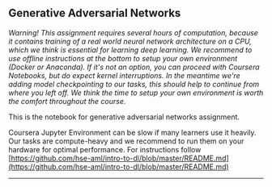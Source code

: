 ## Generative Adversarial Networks

*Warning! This assignment requires several hours of computation, because it
contains training of a real world neural network architecture on a CPU, which we
think is essential for learning deep learning. We recommend to use offline
instructions at the bottom to setup your own environment (Docker or Anaconda).
If it's not an option, you can proceed with Coursera Notebooks, but do expect
kernel interruptions. In the meantime we're adding model checkpointing to our
tasks, this should help to continue from where you left off. We think the time
to setup your own environment is worth the comfort throughout the course.*

This is the notebook for generative adversarial networks assignment.

Coursera Jupyter Environment can be slow if many learners use it heavily. Our
tasks are compute-heavy and we recommend to run them on your hardware for
optimal performance. For instructions follow
[https://github.com/hse-aml/intro-to-dl/blob/master/README.md](https://github.com/hse-aml/intro-to-dl/blob/master/README.md)

*****
